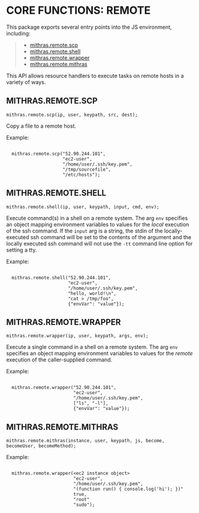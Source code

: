  

 # CORE FUNCTIONS: REMOTE


 

 This package exports several entry points into the JS environment,
 including:

 > * [mithras.remote.scp](#scp)
 > * [mithras.remote.shell](#shell)
 > * [mithras.remote.wrapper](#wrapper)
 > * [mithras.remote.mithras](#mithras)

 This API allows resource handlers to execute tasks on remote hosts
 in a variety of ways.

 ## MITHRAS.REMOTE.SCP
 <a name="scp"></a>
 `mithras.remote.scp(ip, user, keypath, src, dest);`

 Copy a file to a remote host.

 Example:

 ```

   mithras.remote.scp("52.90.244.101",
                      "ec2-user",
                      "/home/user/.ssh/key.pem",
                      "/tmp/sourcefile",
                      "/etc/hosts");
 ```

 ## MITHRAS.REMOTE.SHELL
 <a name="shell"></a>
 `mithras.remote.shell(ip, user, keypath, input, cmd, env);`

 Execute command(s) in a shell on a remote system.  The arg `env`
 specifies an object mapping environment variables to values for the
 *local* execution of the ssh command.  If the `input` arg is a
 string, the stdin of the locally-executed ssh command will be set
 to the contents of the argument and the locally executed ssh
 command will not use the `-tt` command line option for setting a
 tty.

 Example:

 ```

   mithras.remote.shell("52.90.244.101",
                        "ec2-user",
                        "/home/user/.ssh/key.pem",
                        "hello, world!\n",
                        "cat > /tmp/foo",
                        {"envVar": "value"});

 ```

 ## MITHRAS.REMOTE.WRAPPER
 <a name="wrapper"></a>
 `mithras.remote.wrapper(ip, user, keypath, args, env);`

 Execute a single command in a shell on a remote system.  The arg `env`
 specifies an object mapping environment variables to values for the
 *remote* execution of the caller-supplied command.

 Example:

 ```

   mithras.remote.wrapper("52.90.244.101",
                          "ec2-user",
                          "/home/user/.ssh/key.pem",
                          ["ls", "-l"],
                          {"envVar": "value"});

 ```
 ## MITHRAS.REMOTE.MITHRAS

 <a name="mithras"></a>
 `mithras.remote.mithras(instance, user, keypath, js, become, becomeUser, becomeMethod);`


 Example:

 ```

   mithras.remote.wrapper(<ec2 instance object>
                          "ec2-user",
                          "/home/user/.ssh/key.pem",
                          "(function run() { console.log('hi'); })"
                          true,
                          "root"
                          "sudo");

 ```


